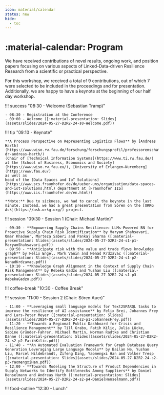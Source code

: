 ```yaml
---
icon: material/calendar
status: new
hide:
  - toc
---
```

# :material-calendar: Program

We have received contributions of novel results, ongoing work, and position papers focusing on various aspects of Linked-Data-driven Resilience Research from a scientific or practical perspective.

For this workshop, we received a total of 9 contributions, out of which 7 were selected to be included in the proceedings and for presentation.
Additionally, we are happy to have a keynote at the beginning of our half day workshop.


!!! success "08:30 - Welcome (Sebastian Tramp)"

    - 08:30 - Registration at the Conference
    - 09:00 - Welcome ([:material-presentation: Slides](assets/slides/2024-05-27-D2R2-24-s0-Welcome.pdf))

!!! tip "09:10 - Keynote"

    **A Process Perspective on Representing Logistics Flows** by [Andreas Harth](https://www.wiso.rw.fau.de/forschung/forschungsprofil/professorenschaft/prof-dr-andreas-harth/)
    (Chair of [Technical Information Systems](https://www.ti.rw.fau.de/) at the [School of Business, Economics and Society](https://www.wiso.rw.fau.eu/), [University of Erlangen–Nuremberg](https://www.fau.eu/)
    as well as
    head of the [Data Spaces and IoT Solutions](https://www.scs.fraunhofer.de/de/ueber-uns/organisation/data-spaces-and-iot-solutions.html) department at [Fraunhofer IIS](https://www.iis.fraunhofer.de/en.html))

    **Note:** Due to sickness, we had to cancel the keynote in the last minute. Instead, we had a great presentation from Sören on the [ORKG Ask](https://ask.orkg.org/) project.

!!! session "09:30 - Session 1 (Chair: Michael Martin)"

    - 09:30 - **Empowering Supply Chains Resilience: LLMs-Powered BN for Proactive Supply Chain Risk Identification** by Maryam Shahsavari, Omar Khadeer, Morteza Saberi and Pankaj Sharma ([:material-presentation: Slides](assets/slides/2024-05-27-D2R2-24-s1-p1-MaryamShahsavari.pdf))
    - 09:50 - **Anticipate risk with the value and trade flows knowledge graph** by Felix Engel, Mark Vanin and Nenad Krdzavac ([:material-presentation: Slides](assets/slides/2024-05-27-D2R2-24-s1-p2-NenadKrdzavac.pdf))
    - 10:10 - **Knowledge Graph Alignment in the Context of Supply Chain Risk Management** by Rebeka Gadzo and Yushan Liu ([:material-presentation: Slides](assets/slides/2024-05-27-D2R2-24-s1-p3-RebekaGadzo.pdf))

!!! coffee-break "10:30 - Coffee Break"

!!! session "11:00 - Session 2 (Chair: Sören Auer)"

    - 11:00 - **Leveraging small language models for Text2SPARQL tasks to improve the resilience of AI assistance** by Felix Brei, Johannes Frey and Lars-Peter Meyer ([:material-presentation: Slides](assets/slides/2024-05-27-D2R2-24-s2-p1-JohannesFrey.pdf))
    - 11:20 - **Towards a Regional Public Dashboard for Crisis and Resilience Management** by Till Grabo, Fatih Kilic, Julia Lücke, Sabine Gründer-Fahrer, Michael Martin, Norman Radtke and Christian Danne ([:material-presentation: Slides](assets/slides/2024-05-27-D2R2-24-s2-p2-FatihKilic.pdf))
    - 11:40 - **An Automated Evaluation Framework for Graph Database Query Generation Leveraging Large Language Models** by Bailan He, Yushan Liu, Marcel Hildebrandt, Zifeng Ding, Yaomengxi Han and Volker Tresp ([:material-presentation: Slides](assets/slides/2024-05-27-D2R2-24-s2-p3-YaomengxiHan.pdf))
    - 12:00 - **Towards Modeling the Structure of Product Dependencies in Supply Networks to Identify Bottlenecks Among Suppliers** by Daniel Henselmann and Andreas Harth ([:material-presentation: Slides](assets/slides/2024-05-27-D2R2-24-s2-p4-DanielHenselmann.pdf))

!!! food-outline "12:30 - Lunch"

